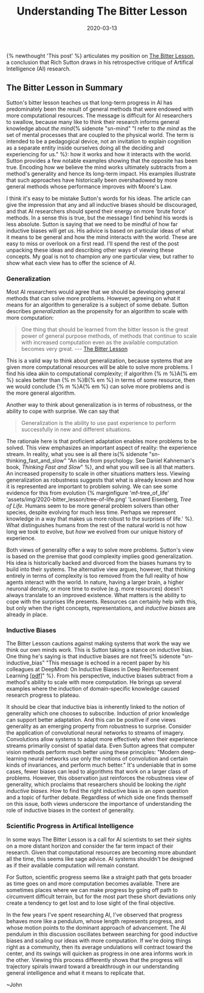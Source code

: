 ﻿---
layout: post
title:  "Understanding The Bitter Lesson"
date:   2020-03-13 
categories: AI, science
---
{% newthought 'This post' %} articulates my position on [The Bitter Lesson](http://www.incompleteideas.net/IncIdeas/BitterLesson.html), a conclusion that Rich Sutton draws in his retrospective critique of Artifical Intelligence (AI) research. 

## The Bitter Lesson in Summary
Sutton's bitter lesson teaches us that long-term progress in AI has predominately been the result of general methods that were endowed with more computational resources. The message is difficult for AI researchers to swallow, because many like to think their research informs general knowledge about *the mind*{% sidenote "sn-mind" "I refer to *the mind* as the set of mental processes that are coupled to the physical world. The term is intended to be a pedagogical device, not an invitation to explain cognition as a separate entity inside ourselves doing all the deciding and experiencing for us." %}: how it works and how it interacts with the world. Sutton provides a few notable examples showing that the opposite has been true. Encoding how we believe the mind works ultimately subtracts from a method's generality and hence its long-term impact. His examples illustrate that such approaches have historically been overshadowed by more general methods whose performance improves with Moore's Law. 

I think it's easy to be mistake Sutton's words for his ideas. The article can give the impression that any and all inductive biases should be discouraged, and that AI researchers should spend their energy on more 'brute force' methods. In a sense this is true, but the message I find behind his words is less absolute. Sutton is saying that we need to be mindful of how far inductive biases will get us. His advice is based on particular ideas of what it means to be general and how the mind interacts with the world. These are easy to miss or overlook on a first read. I'll spend the rest of the post unpacking these ideas and describing other ways of viewing these concepts. My goal is not to champion any one particular view, but rather to show what each view has to offer the science of AI. 

### Generalization
Most AI researchers would agree that we should be developing general methods that can solve more problems. However, agreeing on what it means for an algorithm to generalize is a subject of some debate. Sutton describes *generalization* as the propensity for an algorithm to scale with more computation: 

> One thing that should be learned from the bitter lesson is the great power of general purpose methods, of methods that continue to scale with increased computation even as the available computation becomes very great. ---  [The Bitter Lesson](http://www.incompleteideas.net/IncIdeas/BitterLesson.html)

This is a valid way to think about generalization, because systems that are given more computational resources will be able to solve more problems. I find his idea akin to computational complexity; if algorithm {% m %}A{% em %} scales better than {% m %}B{% em %}  in terms of some resource, then we would conclude {% m %}A{% em %} can solve more problems and is the more general algorithm.

Another way to think about generalization is in terms of robustness, or the ability to cope with surprise. We can say that 
>Generalization is the ability to use past experience to perform successfully in new and different situations.

The rationale here is that proficient adaptation enables more problems to be solved. This view emphasizes an important aspect of reality: the experience stream. In reality, what you see is all there is{% sidenote "sn-thinking_fast_and_slow" "An idea from psychology. See Daniel Kahneman's book, *Thinking Fast and Slow*" %}, and what you will see is all that matters. An increased propensity to scale in other situations matters less. Viewing generalization as robustness suggests that what is already known and how it is represented are important to problem solving. We can see some evidence for this from evolution {%  marginfigure  'mf-tree_of_life'  'assets/img/2020-bitter_lesson/tree-of-life.png'  'Leonard Eisenberg, *Tree of Life.* Humans seem to be more general problem solvers than other species, despite evolving for much less time. Perhaps we represent knowledge in a way that makes us more robust to the surprises of life.'  %}. What distinguishes humans from the rest of the natural world is not how long we took to evolve, but *how* we evolved from our unique history of experience. 

Both views of generality offer a way to solve more problems. Sutton's view is based on the premise that good complexity implies good generalization. His idea is historically backed and divorced from the biases humans try to build into their systems. The alternative view argues, however, that thinking entirely in terms of complexity is too removed from the full reality of how agents interact with the world.  In nature, having a larger brain, a higher neuronal density, or more time to evolve (e.g. more resources) doesn't always translate to an improved existence. What matters is the ability to cope with the surprises life presents. Resources can certainly help with this, but only when the right concepts, representations, and *inductive biases* are already in place.
  
### Inductive Biases
The Bitter Lesson cautions against making systems that work the way we think our own minds work. This is Sutton taking a stance on inductive bias. One thing he's saying is that inductive biases are not free{% sidenote "sn-inductive_bias" "This message is echoed in a recent paper  by his colleagues at DeepMind: On Inductive Biases in Deep Reinforcement Learning [[pdf]](https://arxiv.org/abs/1907.02908)" %}. From his perspective, inductive biases subtract from a method's ability to scale with more computation. He brings up several examples where the induction of domain-specific knowledge caused research progress to plateau. 

It should be clear that inductive bias is inherently linked to the notion of generality which one chooses to subscribe. Induction of prior knowledge can support better adaptation. And this can be positive if one views generality as an emerging property from robustness to surprise. Consider the application of convolutional neural networks to streams of imagery. Convolutions allow systems to adapt more effectively when their experience streams primarily consist of spatial data. Even Sutton agrees that computer vision methods perform much better using these principles: "Modern deep-learning neural networks use only the notions of convolution and certain kinds of invariances, and perform much better." It's undeniable that in some cases, fewer biases can lead to algorithms that work on a larger class of problems. However, this observation just reinforces the robustness view of generality, which proclaims that researchers should be looking the *right inductive biases.* How to find the right inductive bias is an open question and a topic of further debate. Regardless of which side one finds themself on this issue, both views underscore the importance of understanding the role of inductive biases in the context of generality. 

### Scientific Progress in Artifical Intelligence
In some ways The Bitter Lesson is a call for AI scientists to set their sights on a more distant horizon and consider the far term impact of their research. Given that computational resources are becoming more abundant all the time, this seems like sage advice. AI systems shouldn't be designed as if their available computation will remain constant. 

For Sutton, scientific progress seems like a straight path that gets broader as time goes on and more computation becomes available. There are sometimes places where we can make progress by going off path to circumvent difficult terrain, but for the most part these short deviations only create a tendency to get lost and to lose sight of the final objective. 

In the few years I've spent researching AI, I've observed that progress behaves more like a pendulum, whose length represents progress, and whose motion points to the dominant approach of advancement. The AI pendulum in this discussion oscillates between searching for good inductive biases and scaling our ideas with more computation. If we're doing things right as a community, then its average undulations will contract toward the center, and its swings will quicken as progress in one area informs work in the other. Viewing this process differently shows that the progress will trajectory spirals inward toward a breakthrough in our understanding general intelligence and what it means to replicate that.   

~John 
